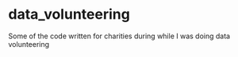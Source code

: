 # data_volunteering
Some of the code written for charities during while I was doing data volunteering
